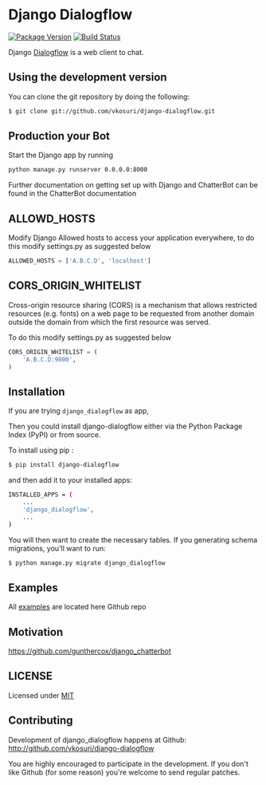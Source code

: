 # Django Dialogflow

[![Package Version](https://img.shields.io/pypi/v/django-dialogflow.svg)](https://pypi.python.org/pypi/django-dialogflow/)
[![Build Status](https://travis-ci.org/vkosuri/django-dialogflow.svg?branch=master)](https://travis-ci.org/vkosuri/django-dialogflow)

Django [Dialogflow](https://dialogflow.com) is a web client to chat.

## Using the development version

You can clone the git repository by doing the following:

``` Bash
$ git clone git://github.com/vkosuri/django-dialogflow.git
```

## Production your Bot

Start the Django app by running

``` Bash
python manage.py runserver 0.0.0.0:8000
```

Further documentation on getting set up with Django and ChatterBot can be found in the ChatterBot documentation

## ALLOWD_HOSTS

Modify Django Allowed hosts to access your application everywhere, to do this modify settings.py as suggested below

``` Python
ALLOWED_HOSTS = ['A.B.C.D', 'localhost']
```

## CORS_ORIGIN_WHITELIST

Cross-origin resource sharing (CORS) is a mechanism that allows restricted resources (e.g. fonts) on a web page to be requested from another domain outside the domain from which the first resource was served.

To do this modify settings.py as suggested below

``` Python
CORS_ORIGIN_WHITELIST = (
    'A.B.C.D:9000',
)
```

## Installation

If you are trying ``django_dialogflow`` as app,

Then you could install django-dialogflow either via the Python Package Index (PyPI) or from source.

To install using pip :

``` Bash
$ pip install django-dialogflow
```

and then add it to your installed apps:

``` Bash
INSTALLED_APPS = (
    ...
    'django_dialogflow',
    ...
)
```

You will then want to create the necessary tables. If you generating schema migrations, you'll want to run:

``` Bash
$ python manage.py migrate django_dialogflow
```

## Examples

All [examples](./examples) are located here Github repo

## Motivation

https://github.com/gunthercox/django_chatterbot

## LICENSE
Licensed under [MIT](./LICENSE.md)

## Contributing

Development of django_dialogflow happens at Github: http://github.com/vkosuri/django-dialogflow

You are highly encouraged to participate in the development. If you don't like Github (for some reason) you're welcome to send regular patches.